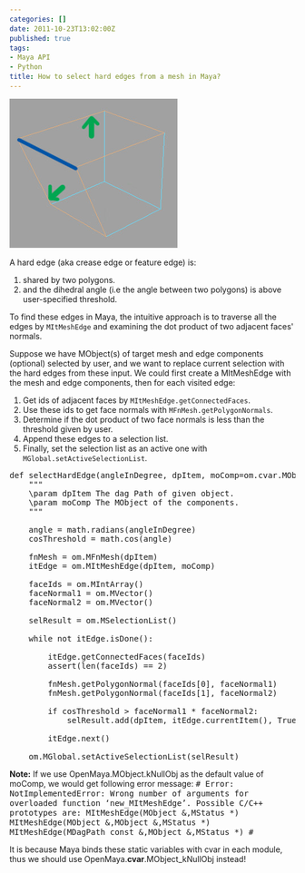 ```yaml
---
categories: []
date: 2011-10-23T13:02:00Z
published: true
tags:
- Maya API
- Python
title: How to select hard edges from a mesh in Maya?
---
```


![feature edge](/images/maya/maya_how_to_hardedge.jpg)

A hard edge (aka crease edge or feature edge) is:

1. shared by two polygons.
2. and the dihedral angle (i.e the angle between two polygons) is above user-specified threshold.

To find these edges in Maya, the intuitive approach is to traverse all the edges by `MItMeshEdge` and examining the dot product of two adjacent faces' normals.

Suppose we have MObject(s) of target mesh and edge components (optional) selected by user, and we want to replace current selection with the hard edges from these input. We could first create a MItMeshEdge with the mesh and edge components, then for each visited edge:

1. Get ids of adjacent faces by `MItMeshEdge.getConnectedFaces`.
2. Use these ids to get face normals with `MFnMesh.getPolygonNormals`.
3. Determine if the dot product of two face normals is less than the threshold given by user.
4. Append these edges to a selection list.
5. Finally, set the selection list as an active one with `MGlobal.setActiveSelectionList`.

<pre class="prettyprint linenums lang-python">
def selectHardEdge(angleInDegree, dpItem, moComp=om.cvar.MObject_kNullObj):
    """
    \param dpItem The dag Path of given object.
    \param moComp The MObject of the components.
    """

    angle = math.radians(angleInDegree)
    cosThreshold = math.cos(angle)

    fnMesh = om.MFnMesh(dpItem)
    itEdge = om.MItMeshEdge(dpItem, moComp)

    faceIds = om.MIntArray()
    faceNormal1 = om.MVector()
    faceNormal2 = om.MVector()

    selResult = om.MSelectionList()

    while not itEdge.isDone():

        itEdge.getConnectedFaces(faceIds)
        assert(len(faceIds) == 2)

        fnMesh.getPolygonNormal(faceIds[0], faceNormal1)
        fnMesh.getPolygonNormal(faceIds[1], faceNormal2)

        if cosThreshold > faceNormal1 * faceNormal2:
            selResult.add(dpItem, itEdge.currentItem(), True)

        itEdge.next()

    om.MGlobal.setActiveSelectionList(selResult)
</pre>

<span class="red">__Note:__</span> If we use OpenMaya.MObject.kNullObj as the default value of moComp, we would get following error message:
<samp class="error"># Error: NotImplementedError: Wrong number of arguments for overloaded function ‘new_MItMeshEdge’.
Possible C/C++ prototypes are:
MItMeshEdge(MObject &,MStatus *)
MItMeshEdge(MObject &,MObject &,MStatus *)
MItMeshEdge(MDagPath const &,MObject &,MStatus *) #</samp>

It is because Maya binds these static variables with cvar in each module, thus we should use OpenMaya.__cvar__.MObject_kNullObj instead!
